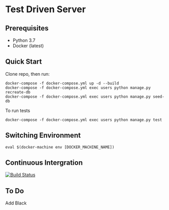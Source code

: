 # Test Driven Server

## Prerequisites

- Python 3.7
- Docker (latest)

## Quick Start

Clone repo, then run:
```
docker-compose -f docker-compose.yml up -d --build 
docker-compose -f docker-compose.yml exec users python manage.py recreate-db
docker-compose -f docker-compose.yml exec users python manage.py seed-db 
```
To run tests
```
docker-compose -f docker-compose.yml exec users python manage.py test
```
## Switching Environment
```
eval $(docker-machine env [DOCKER_MACHINE_NAME])
```

## Continuous Intergration
[![Build Status](https://travis-ci.org/amangona/testdriven-flask-template.svg?branch=master)](https://travis-ci.org/amangona/testdriven-flask-template)

## To Do
Add Black
